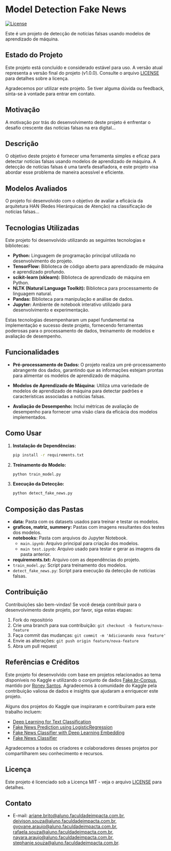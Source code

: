 # Model Detection Fake News

[![License](https://img.shields.io/badge/license-MIT-blue.svg)](LICENSE)

Este é um projeto de detecção de notícias falsas usando modelos de aprendizado de máquina.

## Estado do Projeto

Este projeto está concluído e considerado estável para uso. A versão atual representa a versão final do projeto (v1.0.0). Consulte o arquivo [LICENSE](LICENSE) para detalhes sobre a licença.

Agradecemos por utilizar este projeto. Se tiver alguma dúvida ou feedback, sinta-se à vontade para entrar em contato.

## Motivação

A motivação por trás do desenvolvimento deste projeto é enfrentar o desafio crescente das notícias falsas na era digital...

## Descrição

O objetivo deste projeto é fornecer uma ferramenta simples e eficaz para detectar notícias falsas usando modelos de aprendizado de máquina. A detecção de notícias falsas é uma tarefa desafiadora, e este projeto visa abordar esse problema de maneira acessível e eficiente.

## Modelos Avaliados

O projeto foi desenvolvido com o objetivo de avaliar a eficácia da arquitetura HAN (Redes Hierárquicas de Atenção) na classificação de notícias falsas...

## Tecnologias Utilizadas

Este projeto foi desenvolvido utilizando as seguintes tecnologias e bibliotecas:

- **Python:** Linguagem de programação principal utilizada no desenvolvimento do projeto.
- **TensorFlow:** Biblioteca de código aberto para aprendizado de máquina e aprendizado profundo.
- **scikit-learn (sklearn):** Biblioteca de aprendizado de máquina em Python.
- **NLTK (Natural Language Toolkit):** Biblioteca para processamento de linguagem natural.
- **Pandas:** Biblioteca para manipulação e análise de dados.
- **Jupyter:** Ambiente de notebook interativo utilizado para desenvolvimento e experimentação.

Estas tecnologias desempenharam um papel fundamental na implementação e sucesso deste projeto, fornecendo ferramentas poderosas para o processamento de dados, treinamento de modelos e avaliação de desempenho.

## Funcionalidades

- **Pré-processamento de Dados:** O projeto realiza um pré-processamento abrangente dos dados, garantindo que as informações estejam prontas para alimentar os modelos de aprendizado de máquina.

- **Modelos de Aprendizado de Máquina:** Utiliza uma variedade de modelos de aprendizado de máquina para detectar padrões e características associadas a notícias falsas.

- **Avaliação de Desempenho:** Inclui métricas de avaliação de desempenho para fornecer uma visão clara da eficácia dos modelos implementados.

## Como Usar

1. **Instalação de Dependências:**
    ```bash
    pip install -r requirements.txt
    ```

2. **Treinamento do Modelo:**
    ```bash
    python train_model.py
    ```

3. **Execução da Detecção:**
    ```bash
    python detect_fake_news.py
    ```

## Composição das Pastas

- **data:** Pasta com os datasets usados para treinar e testar os modelos.
- **graficos, matriz, summery:** Pastas com imagens resultantes dos testes dos modelos.
- **notebooks:** Pasta com arquivos do Jupyter Notebook.
  - `main.ipynb`: Arquivo principal para criação dos modelos.
  - `main test.ipynb`: Arquivo usado para testar e gerar as imagens da pasta anterior.
- **requirements.txt:** Arquivo com as dependências do projeto.
- `train_model.py`: Script para treinamento dos modelos.
- `detect_fake_news.py`: Script para execução da detecção de notícias falsas.

## Contribuição

Contribuições são bem-vindas! Se você deseja contribuir para o desenvolvimento deste projeto, por favor, siga estas etapas:

1. Fork do repositório
2. Crie uma branch para sua contribuição: `git checkout -b feature/nova-feature`
3. Faça commit das mudanças: `git commit -m 'Adicionando nova feature'`
4. Envie as alterações: `git push origin feature/nova-feature`
5. Abra um pull request

## Referências e Créditos

Este projeto foi desenvolvido com base em projetos relacionados ao tema disponíveis no Kaggle e utilizando o conjunto de dados [Fake.br-Corpus](https://github.com/roneysco/Fake.br-Corpus), mantido por [Roney Santos](https://github.com/roneysco). Agradecemos à comunidade do Kaggle pela contribuição valiosa de dados e insights que ajudaram a enriquecer este projeto.

Alguns dos projetos do Kaggle que inspiraram e contribuíram para este trabalho incluem:

- [Deep Learning for Text Classification](https://www.kaggle.com/code/carlosaguayo/deep-learning-for-text-classification/notebook)
- [Fake News Prediction using LogisticRegression
](https://www.kaggle.com/code/yahyasoker/fake-news-prediction-using-logisticregression)
- [Fake News Classifier with Deep Learning Embedding](https://www.kaggle.com/code/hassanamin/fake-news-classifier-with-deep-learning-embedding)
- [Fake News Classifier](https://www.kaggle.com/code/abdelruhmanessam/fake-news-classifier)

Agradecemos a todos os criadores e colaboradores desses projetos por compartilharem seu conhecimento e recursos.

## Licença

Este projeto é licenciado sob a Licença MIT - veja o arquivo [LICENSE](LICENSE) para detalhes.

## Contato

- E-mail: ariane.brito@aluno.faculdadeimpacta.com.br, deivison.souza@aluno.faculdadeimpacta.com.br, gyovane.araujo@aluno.faculdadeimpacta.com.br, rafaela.souza@aluno.faculdadeimpacta.com.br, nayara.araujo@aluno.faculdadeimpacta.com.br, stephanie.souza@aluno.faculdadeimpacta.com.br.
